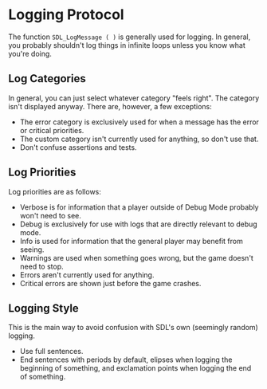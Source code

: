 # Logging Protocol

The function `SDL_LogMessage ( )` is generally used for logging.  In general, you probably shouldn't log things in infinite loops unless you know what you're doing.

## Log Categories

In general, you can just select whatever category "feels right".  The category isn't displayed anyway.  There are, however, a few exceptions:

- The error category is exclusively used for when a message has the error or critical priorities.
- The custom category isn't currently used for anything, so don't use that.
- Don't confuse assertions and tests.

## Log Priorities

Log priorities are as follows:

- Verbose is for information that a player outside of Debug Mode probably won't need to see.
- Debug is exclusively for use with logs that are directly relevant to debug mode.
- Info is used for information that the general player may benefit from seeing.
- Warnings are used when something goes wrong, but the game doesn't need to stop.
- Errors aren't currently used for anything.
- Critical errors are shown just before the game crashes.

## Logging Style

This is the main way to avoid confusion with SDL's own (seemingly random) logging.

- Use full sentences.
- End sentences with periods by default, elipses when logging the beginning of something, and exclamation points when logging the end of something.
